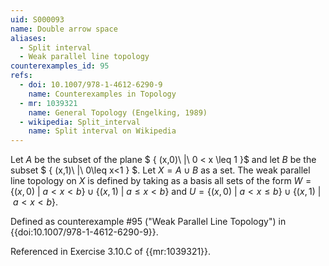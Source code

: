 ```yaml
---
uid: S000093
name: Double arrow space
aliases:
  - Split interval
  - Weak parallel line topology
counterexamples_id: 95
refs:
  - doi: 10.1007/978-1-4612-6290-9
    name: Counterexamples in Topology
  - mr: 1039321
    name: General Topology (Engelking, 1989)
  - wikipedia: Split_interval
    name: Split interval on Wikipedia
---
```

Let $A$ be the subset of the plane $ \{ (x,0)\ |\ 0 < x \leq 1 \}$ and let $B$ be the subset $ \{ (x,1)\ |\ 0\leq x<1 \} $. Let $X = A \cup B$ as a set. The weak parallel line topology on $X$ is defined by taking as a basis all sets of the form $W = \{(x,0)\ |\ a<x<b \} \cup \{ (x,1)\ |\ a \leq x < b\}$ and $U = \{(x,0)\ |\ a < x \leq b \} \cup \{(x,1)\ |\ a<x<b\}$.

Defined as counterexample #95 ("Weak Parallel Line Topology")
in {{doi:10.1007/978-1-4612-6290-9}}.

Referenced in Exercise 3.10.C of {{mr:1039321}}.
